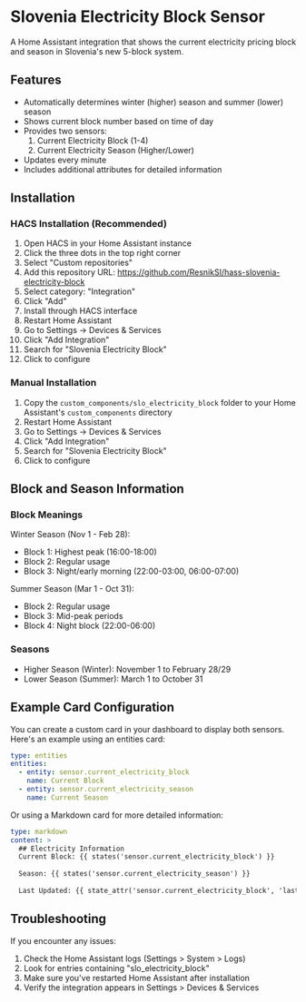 # Slovenia Electricity Block Sensor

A Home Assistant integration that shows the current electricity pricing block and season in Slovenia's new 5-block system.

## Features

- Automatically determines winter (higher) season and summer (lower) season
- Shows current block number based on time of day
- Provides two sensors:
  1. Current Electricity Block (1-4)
  2. Current Electricity Season (Higher/Lower)
- Updates every minute
- Includes additional attributes for detailed information

## Installation

### HACS Installation (Recommended)

1. Open HACS in your Home Assistant instance
2. Click the three dots in the top right corner
3. Select "Custom repositories"
4. Add this repository URL: https://github.com/ResnikSI/hass-slovenia-electricity-block
5. Select category: "Integration"
6. Click "Add"
7. Install through HACS interface
8. Restart Home Assistant
9. Go to Settings -> Devices & Services
10. Click "Add Integration"
11. Search for "Slovenia Electricity Block"
12. Click to configure

### Manual Installation

1. Copy the `custom_components/slo_electricity_block` folder to your Home Assistant's `custom_components` directory
2. Restart Home Assistant
3. Go to Settings -> Devices & Services
4. Click "Add Integration"
5. Search for "Slovenia Electricity Block"
6. Click to configure

## Block and Season Information

### Block Meanings
Winter Season (Nov 1 - Feb 28):
- Block 1: Highest peak (16:00-18:00)
- Block 2: Regular usage
- Block 3: Night/early morning (22:00-03:00, 06:00-07:00)

Summer Season (Mar 1 - Oct 31):
- Block 2: Regular usage
- Block 3: Mid-peak periods
- Block 4: Night block (22:00-06:00)

### Seasons
- Higher Season (Winter): November 1 to February 28/29
- Lower Season (Summer): March 1 to October 31

## Example Card Configuration

You can create a custom card in your dashboard to display both sensors. Here's an example using an entities card:

```yaml
type: entities
entities:
  - entity: sensor.current_electricity_block
    name: Current Block
  - entity: sensor.current_electricity_season
    name: Current Season
```

Or using a Markdown card for more detailed information:

```yaml
type: markdown
content: >
  ## Electricity Information
  Current Block: {{ states('sensor.current_electricity_block') }}
  
  Season: {{ states('sensor.current_electricity_season') }}
  
  Last Updated: {{ state_attr('sensor.current_electricity_block', 'last_update') }}
```

## Troubleshooting

If you encounter any issues:

1. Check the Home Assistant logs (Settings > System > Logs)
2. Look for entries containing "slo_electricity_block"
3. Make sure you've restarted Home Assistant after installation
4. Verify the integration appears in Settings > Devices & Services
